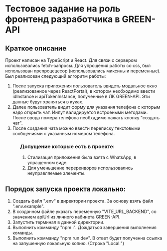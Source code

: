 <h1>Тестовое задание на роль фронтенд разработчика в GREEN-API</h1>
<section>
  <h2>Краткое описание</h2>
  Проект написан на TypeScript и React. Для связи с сервером использовались fetch-запросы. Для упрощения работы со css, был использован препроцецесор (использовались миксины и переменные). Был реализован следующий алгоритм работы:
  <ol>
    <li>После запуска приложения пользователь ввидеть модальное окно (реализованное через ReactPortal), в котором необходимо ввести idInstance и apiTokenInstance, полученные в ЛК GREEN-API. Эти данные будут храняться в куках.</li>
    <li>Далее пользователь видит форму для указания телефона с которым надо открыть чат. Инпут валидируется встроеными методами. После ввода номера телефона необхадимо нажать кнопку "создать чат".</li>
    <li>После создания чата можно ввести переписку текстовыми сообщениями с указанным номером телефона.</li>
  <ol>
  <h3>Допущение которые есть в проекте:</h3>
  <ol> 
    <li>Стилизация приложения была взята с WhatsApp, в упращенном виде.</li>
    <li>Для уменьшение перерендоров использовались неуправляемые элементы.</li>
  </ol>
</section>
<section>
  <h2>Порядок запуска проекта локально: </h2>
  <ol>
    <li>Создать файл ".env"  в директории проекта. За основу взять файл ".env.example".</li>
    <li> В созданном файле указать переменную "VITE_URL_BACKEND", со значением apiUrl из личного кабинета GREEN-API.</li>
    <li>Запустить терминал в данной директории.</li>
    <li> Выполнить комманду "npm i". Дождаться завершения выполнения команды.</li>
    <li> Выполнить комманду "npm run dev". В ответ будет полученна ссылка на запушенную локальную копию. (Строка "Local:")</li>
  </ol>
</section>